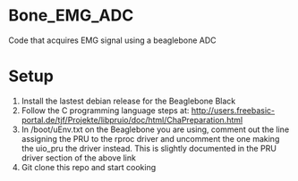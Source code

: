 # Bone_EMG_ADC
Code that acquires EMG signal using a beaglebone ADC 

# Setup
1. Install the lastest debian release for the Beaglebone Black
2. Follow the C programming language steps at: 
http://users.freebasic-portal.de/tjf/Projekte/libpruio/doc/html/ChaPreparation.html
3. In /boot/uEnv.txt on the Beaglebone you are using, comment out the line assigning the PRU to the rproc driver and uncomment the one making the uio_pru the driver instead. This is slightly documented in the PRU driver section of the above link
4. Git clone this repo and start cooking
